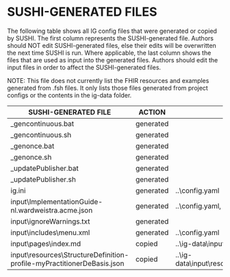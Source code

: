 # SUSHI-GENERATED FILES #

The following table shows all IG config files that were generated or copied by SUSHI.  The first column
represents the SUSHI-generated file. Authors should NOT edit SUSHI-generated files, else their edits will
be overwritten the next time SUSHI is run. Where applicable, the last column shows the files that are used
as input into the generated files. Authors should edit the input files in order to affect the SUSHI-generated
files.

NOTE: This file does not currently list the FHIR resources and examples generated from .fsh files. It only
lists those files generated from project configs or the contents in the ig-data folder.

| SUSHI-GENERATED FILE                                                   | ACTION    | INPUT FILE(S)                                                             |
| ---------------------------------------------------------------------- | --------- | ------------------------------------------------------------------------- |
| _gencontinuous.bat                                                     | generated |                                                                           |
| _gencontinuous.sh                                                      | generated |                                                                           |
| _genonce.bat                                                           | generated |                                                                           |
| _genonce.sh                                                            | generated |                                                                           |
| _updatePublisher.bat                                                   | generated |                                                                           |
| _updatePublisher.sh                                                    | generated |                                                                           |
| ig.ini                                                                 | generated | ..\config.yaml                                                            |
| input\ImplementationGuide-nl.wardweistra.acme.json                     | generated | ..\config.yaml, {all input resources and pages}                           |
| input\ignoreWarnings.txt                                               | generated |                                                                           |
| input\includes\menu.xml                                                | generated | ..\config.yaml                                                            |
| input\pages\index.md                                                   | copied    | ..\ig-data\input\pages\index.md                                           |
| input\resources\StructureDefinition-profile-myPractitionerDeBasis.json | copied    | ..\ig-data\input\resources\MyPractitionerDeBasis.StructureDefinition.json |
